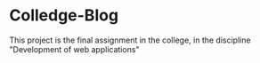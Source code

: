 # Colledge-Blog
This project is the final assignment in the college, in the discipline "Development of web applications"
